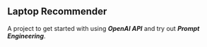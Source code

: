 ## Laptop Recommender
A project to get started with using ***OpenAI API*** and try out ***Prompt Engineering***.
